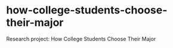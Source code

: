 # how-college-students-choose-their-major
Research project: How College Students Choose Their Major
